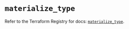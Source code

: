 # `materialize_type`

Refer to the Terraform Registry for docs: [`materialize_type`](https://registry.terraform.io/providers/materializeinc/materialize/0.9.1/docs/resources/type).
